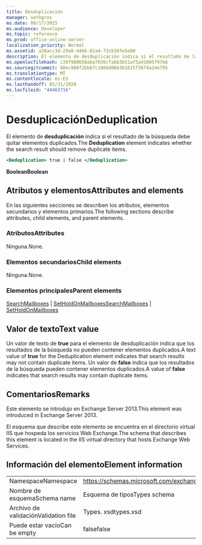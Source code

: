 ```yaml
---
title: Desduplicación
manager: sethgros
ms.date: 09/17/2015
ms.audience: Developer
ms.topic: reference
ms.prod: office-online-server
localization_priority: Normal
ms.assetid: a38acc3d-29a8-4466-81a4-73cb30fe5e80
description: El elemento de desduplicación indica si el resultado de la búsqueda debe quitar elementos duplicados.
ms.openlocfilehash: c39f980658aba7036cfabb3b51af5a41005f97b6
ms.sourcegitcommit: 88ec988f2bb67c1866d06b361615f3674a24e795
ms.translationtype: MT
ms.contentlocale: es-ES
ms.lasthandoff: 05/31/2020
ms.locfileid: "44463716"
---
```

# <a name="deduplication"></a><span data-ttu-id="1bcf2-103">Desduplicación</span><span class="sxs-lookup"><span data-stu-id="1bcf2-103">Deduplication</span></span>

<span data-ttu-id="1bcf2-104">El elemento de **desduplicación** indica si el resultado de la búsqueda debe quitar elementos duplicados.</span><span class="sxs-lookup"><span data-stu-id="1bcf2-104">The **Deduplication** element indicates whether the search result should remove duplicate items.</span></span> 
  
```XML
<Deduplication> true | false </Deduplication>
```

<span data-ttu-id="1bcf2-105">**Boolean**</span><span class="sxs-lookup"><span data-stu-id="1bcf2-105">**Boolean**</span></span>

## <a name="attributes-and-elements"></a><span data-ttu-id="1bcf2-106">Atributos y elementos</span><span class="sxs-lookup"><span data-stu-id="1bcf2-106">Attributes and elements</span></span>

<span data-ttu-id="1bcf2-107">En las siguientes secciones se describen los atributos, elementos secundarios y elementos primarios.</span><span class="sxs-lookup"><span data-stu-id="1bcf2-107">The following sections describe attributes, child elements, and parent elements.</span></span>
  
### <a name="attributes"></a><span data-ttu-id="1bcf2-108">Atributos</span><span class="sxs-lookup"><span data-stu-id="1bcf2-108">Attributes</span></span>

<span data-ttu-id="1bcf2-109">Ninguna.</span><span class="sxs-lookup"><span data-stu-id="1bcf2-109">None.</span></span>
  
### <a name="child-elements"></a><span data-ttu-id="1bcf2-110">Elementos secundarios</span><span class="sxs-lookup"><span data-stu-id="1bcf2-110">Child elements</span></span>

<span data-ttu-id="1bcf2-111">Ninguna.</span><span class="sxs-lookup"><span data-stu-id="1bcf2-111">None.</span></span>
  
### <a name="parent-elements"></a><span data-ttu-id="1bcf2-112">Elementos principales</span><span class="sxs-lookup"><span data-stu-id="1bcf2-112">Parent elements</span></span>

<span data-ttu-id="1bcf2-113">[SearchMailboxes](searchmailboxes.md)  |  [SetHoldOnMailboxes](setholdonmailboxes.md)</span><span class="sxs-lookup"><span data-stu-id="1bcf2-113">[SearchMailboxes](searchmailboxes.md) | [SetHoldOnMailboxes](setholdonmailboxes.md)</span></span>
  
## <a name="text-value"></a><span data-ttu-id="1bcf2-114">Valor de texto</span><span class="sxs-lookup"><span data-stu-id="1bcf2-114">Text value</span></span>

<span data-ttu-id="1bcf2-115">Un valor de texto de **true** para el elemento de desduplicación indica que los resultados de la búsqueda no pueden contener elementos duplicados.</span><span class="sxs-lookup"><span data-stu-id="1bcf2-115">A text value of **true** for the Deduplication element indicates that search results may not contain duplicate items.</span></span> <span data-ttu-id="1bcf2-116">Un valor de **false** indica que los resultados de la búsqueda pueden contener elementos duplicados.</span><span class="sxs-lookup"><span data-stu-id="1bcf2-116">A value of **false** indicates that search results may contain duplicate items.</span></span> 
  
## <a name="remarks"></a><span data-ttu-id="1bcf2-117">Comentarios</span><span class="sxs-lookup"><span data-stu-id="1bcf2-117">Remarks</span></span>

<span data-ttu-id="1bcf2-118">Este elemento se introdujo en Exchange Server 2013.</span><span class="sxs-lookup"><span data-stu-id="1bcf2-118">This element was introduced in Exchange Server 2013.</span></span>
  
<span data-ttu-id="1bcf2-119">El esquema que describe este elemento se encuentra en el directorio virtual IIS que hospeda los servicios Web Exchange.</span><span class="sxs-lookup"><span data-stu-id="1bcf2-119">The schema that describes this element is located in the IIS virtual directory that hosts Exchange Web Services.</span></span>
  
## <a name="element-information"></a><span data-ttu-id="1bcf2-120">Información del elemento</span><span class="sxs-lookup"><span data-stu-id="1bcf2-120">Element information</span></span>

|||
|:-----|:-----|
|<span data-ttu-id="1bcf2-121">Namespace</span><span class="sxs-lookup"><span data-stu-id="1bcf2-121">Namespace</span></span>  <br/> |https://schemas.microsoft.com/exchange/services/2006/types  <br/> |
|<span data-ttu-id="1bcf2-122">Nombre de esquema</span><span class="sxs-lookup"><span data-stu-id="1bcf2-122">Schema name</span></span>  <br/> |<span data-ttu-id="1bcf2-123">Esquema de tipos</span><span class="sxs-lookup"><span data-stu-id="1bcf2-123">Types schema</span></span>  <br/> |
|<span data-ttu-id="1bcf2-124">Archivo de validación</span><span class="sxs-lookup"><span data-stu-id="1bcf2-124">Validation file</span></span>  <br/> |<span data-ttu-id="1bcf2-125">Types. xsd</span><span class="sxs-lookup"><span data-stu-id="1bcf2-125">types.xsd</span></span>  <br/> |
|<span data-ttu-id="1bcf2-126">Puede estar vacío</span><span class="sxs-lookup"><span data-stu-id="1bcf2-126">Can be empty</span></span>  <br/> |<span data-ttu-id="1bcf2-127">false</span><span class="sxs-lookup"><span data-stu-id="1bcf2-127">false</span></span>  <br/> |
   

